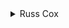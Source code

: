 <details>
<summary>
Russ Cox
</summary>

The method used here to solve the problem is as follows. We keep track of which companies control which other companies, and every time we hear that so and so owns this much percent of so and so, we update our information.

The array "owns" keeps track of how much of company j is owned by company i, whether directly or via controlled companies. The array "controls" keeps track of which companies are controlled by which other companies.

```cpp
#include <stdio.h>
#include <stdlib.h>
#include <string.h>
#include <assert.h>

#define NCOM 101

int owns[NCOM][NCOM];        /* [i,j]: how much of j do i and its
                                controlled companies own? */
int controls[NCOM][NCOM];    /* [i, j]: does i control j? */

/* update info: now i controls j */
void
addcontroller(int i, int j)
{
    int k;

    if(controls[i][j])        /* already knew that */
        return;

    controls[i][j] = 1;

    /* now that i controls j, add to i's holdings everything from j */
    for(k=0; k<NCOM; k++)
        owns[i][k] += owns[j][k];

    /* record the fact that controllers of i now control j */
    for(k=0; k<NCOM; k++)
        if(controls[k][i])
            addcontroller(k, j);

    /* if i now controls more companies, record that fact */
    for(k=0; k<NCOM; k++)
        if(owns[i][k] > 50)
            addcontroller(i, k);
}

/* update info: i owns p% of j */
void
addowner(int i, int j, int p)
{
    int k;

    /* add p% of j to each controller of i */
    for(k=0; k<NCOM; k++)
        if(controls[k][i])
            owns[k][j] += p;

    /* look for new controllers of j */
    for(k=0; k<NCOM; k++)
        if(owns[k][j] > 50)
            addcontroller(k, j);
}

void
main(void)
{
    FILE *fin, *fout;
    int i, j, n, a, b, p;

    fin = fopen("concom.in", "r");
    fout = fopen("concom.out", "w");
    assert(fin != NULL && fout != NULL);

    for(i=0; i<NCOM; i++)
        controls[i][i] = 1;

    fscanf(fin, "%d", &n);
    for(i=0; i<n; i++) {
        fscanf(fin, "%d %d %d", &a, &b, &p);
        addowner(a, b, p);
    }

    for(i=0; i<NCOM; i++)
    for(j=0; j<NCOM; j++)
        if(i != j && controls[i][j])
            fprintf(fout, "%d %d\n", i, j);
    exit(0);
}
```

</details>

